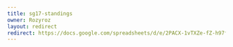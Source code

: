 ```yaml
---
title: sg17-standings
owner: Rozyroz
layout: redirect
redirect: https://docs.google.com/spreadsheets/d/e/2PACX-1vTXZe-fZ-h97f4kyQhYpZtJCj2U3lEC10mKWg-kHrOgRyQggaI7U45s12kP4xjRkQDB0fWd3VH9zyFW/pubhtml
---
```

